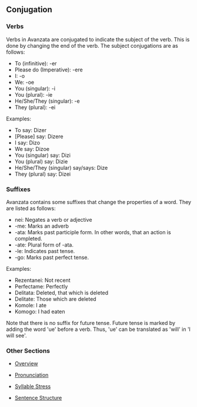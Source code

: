 ## Conjugation
### Verbs
Verbs in Avanzata are conjugated to indicate the subject of the verb. This is done by changing the end of the verb. The subject conjugations are as follows:
- To (infinitive): -er
- Please do (Imperative): -ere
- I: -o
- We: -oe
- You (singular): -i
- You (plural): -ie
- He/She/They (singular): -e
- They (plural): -ei

Examples:
- To say: Dizer
- [Please] say: Dizere
- I say: Dizo
- We say: Dizoe
- You (singular) say: Dizi
- You (plural) say: Dizie
- He/She/They (singular) say/says: Dize
- They (plural) say: Dizei

### Suffixes
Avanzata contains some suffixes that change the properties of a word. They are listed as follows:
- nei: Negates a verb or adjective
- -me: Marks an adverb
- -ata: Marks past participle form. In other words, that an action is completed.
- -ate: Plural form of -ata.
- -le: Indicates past tense.
- -go: Marks past perfect tense.

Examples:
- Rezentanei: Not recent
- Perfectame: Perfectly
- Delitata: Deleted, that which is deleted
- Delitate: Those which are deleted
- Komole: I ate
- Komogo: I had eaten

Note that there is no suffix for future tense. Future tense is marked by adding the word 'ue' before a verb. Thus, 'ue' can be translated as 'will' in 'I will see'.

### Other Sections
- [Overview](README.md)

- [Pronunciation](Pronunciation.md)

- [Syllable Stress](Syllable_Stress.md)

- [Sentence Structure](Sentence_Structure.md)